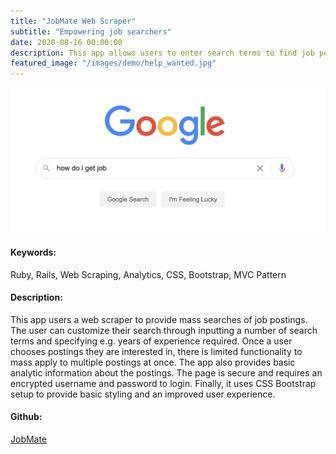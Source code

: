 ```yaml
---
title: "JobMate Web Scraper"
subtitle: "Empowering job searchers"
date: 2020-08-16 00:00:00
description: This app allows users to enter search terms to find job postings across job search websites, obtain analytic details, and auto-apply to jobs en masse.  <br/><br/> <strong> Ruby on Rails, SQLite3, Nokogiri </strong>
featured_image: "/images/demo/help_wanted.jpg"
---
```


![](/images/demo/job_search.png)

<h4>Keywords:</h4> Ruby, Rails, Web Scraping, Analytics, CSS, Bootstrap, MVC Pattern

<h4>Description:</h4> This app users a web scraper to provide mass searches of job postings. The user can customize their search through inputting a number of search terms and specifying e.g. years of experience required. Once a user chooses postings they are interested in, there is limited functionality to mass apply to multiple postings at once. The app also provides basic analytic information about the postings. The page is secure and requires an encrypted username and password to login. Finally, it uses CSS Bootstrap setup to provide basic styling and an improved user experience.

<h4>Github:</h4>
<a href= "https://github.com/Jeff-Adler/JobMate">JobMate<a>
